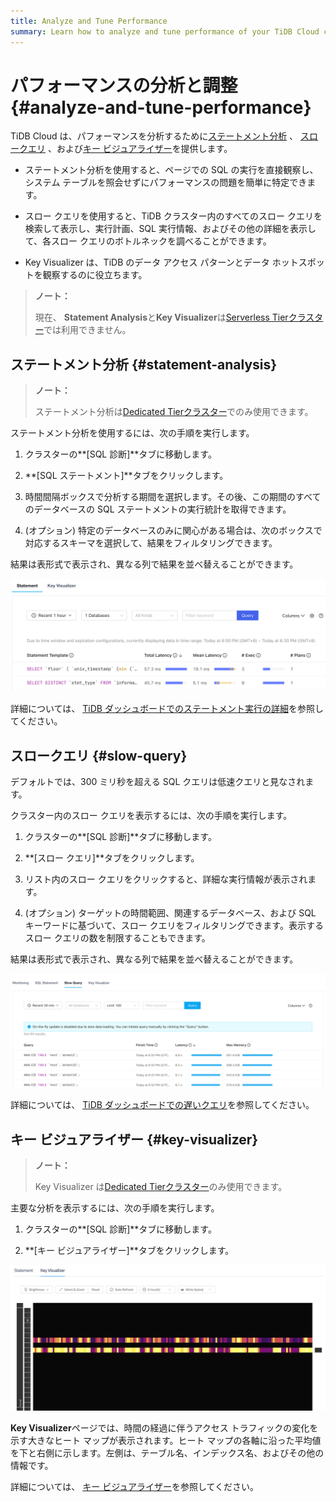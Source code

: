 ```yaml
---
title: Analyze and Tune Performance
summary: Learn how to analyze and tune performance of your TiDB Cloud cluster.
---
```


# パフォーマンスの分析と調整 {#analyze-and-tune-performance}

TiDB Cloud は、パフォーマンスを分析するために[ステートメント分析](#statement-analysis) 、 [スロークエリ](#slow-query) 、および[キー ビジュアライザー](#key-visualizer)を提供します。

-   ステートメント分析を使用すると、ページでの SQL の実行を直接観察し、システム テーブルを照会せずにパフォーマンスの問題を簡単に特定できます。

-   スロー クエリを使用すると、TiDB クラスター内のすべてのスロー クエリを検索して表示し、実行計画、SQL 実行情報、およびその他の詳細を表示して、各スロー クエリのボトルネックを調べることができます。

-   Key Visualizer は、TiDB のデータ アクセス パターンとデータ ホットスポットを観察するのに役立ちます。

> **ノート：**
>
> 現在、 **Statement Analysis**と<strong>Key Visualizer</strong>は[Serverless Tierクラスター](/tidb-cloud/select-cluster-tier.md#serverless-tier-beta)では利用できません。

## ステートメント分析 {#statement-analysis}

> **ノート：**
>
> ステートメント分析は[Dedicated Tierクラスター](/tidb-cloud/select-cluster-tier.md#dedicated-tier)でのみ使用できます。

ステートメント分析を使用するには、次の手順を実行します。

1.  クラスターの**[SQL 診断]**タブに移動します。

2.  **[SQL ステートメント]**タブをクリックします。

3.  時間間隔ボックスで分析する期間を選択します。その後、この期間のすべてのデータベースの SQL ステートメントの実行統計を取得できます。

4.  (オプション) 特定のデータベースのみに関心がある場合は、次のボックスで対応するスキーマを選択して、結果をフィルタリングできます。

結果は表形式で表示され、異なる列で結果を並べ替えることができます。

![Statement Analysis](/media/tidb-cloud/statement-analysis.png)

詳細については、 [TiDB ダッシュボードでのステートメント実行の詳細](https://docs.pingcap.com/tidb/stable/dashboard-statement-details)を参照してください。

## スロークエリ {#slow-query}

デフォルトでは、300 ミリ秒を超える SQL クエリは低速クエリと見なされます。

クラスター内のスロー クエリを表示するには、次の手順を実行します。

1.  クラスターの**[SQL 診断]**タブに移動します。

2.  **[スロー クエリ]**タブをクリックします。

3.  リスト内のスロー クエリをクリックすると、詳細な実行情報が表示されます。

4.  (オプション) ターゲットの時間範囲、関連するデータベース、および SQL キーワードに基づいて、スロー クエリをフィルタリングできます。表示するスロー クエリの数を制限することもできます。

結果は表形式で表示され、異なる列で結果を並べ替えることができます。

![Slow Queries](/media/tidb-cloud/slow-queries.png)

詳細については、 [TiDB ダッシュボードでの遅いクエリ](https://docs.pingcap.com/tidb/stable/dashboard-slow-query)を参照してください。

## キー ビジュアライザー {#key-visualizer}

> **ノート：**
>
> Key Visualizer は[Dedicated Tierクラスター](/tidb-cloud/select-cluster-tier.md#dedicated-tier)のみ使用できます。

主要な分析を表示するには、次の手順を実行します。

1.  クラスターの**[SQL 診断]**タブに移動します。

2.  **[キー ビジュアライザー]**タブをクリックします。

![Key Visualizer](/media/tidb-cloud/key-visualizer.png)

**Key Visualizer**ページでは、時間の経過に伴うアクセス トラフィックの変化を示す大きなヒート マップが表示されます。ヒート マップの各軸に沿った平均値を下と右側に示します。左側は、テーブル名、インデックス名、およびその他の情報です。

詳細については、 [キー ビジュアライザー](https://docs.pingcap.com/tidb/stable/dashboard-key-visualizer)を参照してください。

